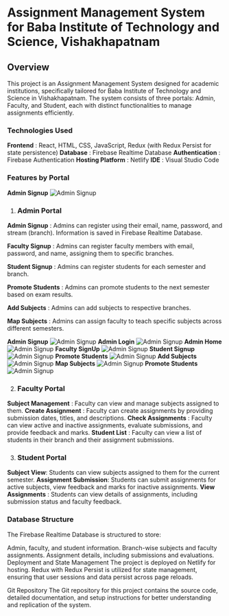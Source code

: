 # Assignment Management System for Baba Institute of Technology and Science, Vishakhapatnam
## Overview
This project is an Assignment Management System designed for academic institutions, specifically tailored for Baba Institute of Technology and Science in Vishakhapatnam. The system consists of three portals: Admin, Faculty, and Student, each with distinct functionalities to manage assignments efficiently.

### Technologies Used
__Frontend__ : React, HTML, CSS, JavaScript, Redux (with Redux Persist for state persistence)
__Database__ : Firebase Realtime Database
__Authentication__ : Firebase Authentication
__Hosting Platform__ : Netlify
__IDE__ : Visual Studio Code

### Features by Portal

__Admin Signup__
![Admin Signup](screenshots/admin/main%20page.png)

1. ### Admin Portal
__Admin Signup__ : Admins can register using their email, name, password, and stream (branch). Information is saved in Firebase Realtime Database.

__Faculty Signup__ : Admins can register faculty members with email, password, and name, assigning them to specific branches.

__Student Signup__ : Admins can register students for each semester and branch.

__Promote Students__ : Admins can promote students to the next semester based on exam results.

__Add Subjects__ : Admins can add subjects to respective branches.

__Map Subjects__ : Admins can assign faculty to teach specific subjects across different semesters.

__Admin Signup__
![Admin Signup](screenshots/admin/admin%20signup.png)
__Admin Login__
![Admin Signup](screenshots/admin/admin%20login.png)
__Admin Home__
![Admin Signup](screenshots/admin/admin%20home.png)
__Faculty SignUp__
![Admin Signup](screenshots/admin/faculty%20signup.png)
__Student Signup__
![Admin Signup](screenshots/admin/student%20signup.png)
__Promote Students__
![Admin Signup](screenshots/admin/promote%20students.png)
__Add Subjects__
![Admin Signup](screenshots/admin/add%20subjects.png)
__Map Subjects__
![Admin Signup](screenshots/admin/map%20subjects.png)
__Promote Students__
![Admin Signup](screenshots/admin/promote%20students.png)

2. ### Faculty Portal
__Subject Management__ : Faculty can view and manage subjects assigned to them.
__Create Assignment__ : Faculty can create assignments by providing submission dates, titles, and descriptions.
__Check Assignments__ : Faculty can view active and inactive assignments, evaluate submissions, and provide feedback and marks.
__Student List__ : Faculty can view a list of students in their branch and their assignment submissions.

3. ### Student Portal
__Subject View__: Students can view subjects assigned to them for the current semester.
__Assignment Submission__: Students can submit assignments for active subjects, view feedback and marks for inactive assignments.
__View Assignments__ : Students can view details of assignments, including submission status and faculty feedback.
### Database Structure
The Firebase Realtime Database is structured to store:

Admin, faculty, and student information.
Branch-wise subjects and faculty assignments.
Assignment details, including submissions and evaluations.
Deployment and State Management
The project is deployed on Netlify for hosting. Redux with Redux Persist is utilized for state management, ensuring that user sessions and data persist across page reloads.

Git Repository
The Git repository for this project contains the source code, detailed documentation, and setup instructions for better understanding and replication of the system.
